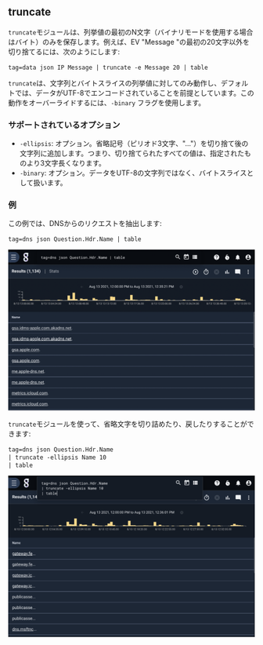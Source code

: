 ## truncate 

`truncate`モジュールは、列挙値の最初のN文字（バイナリモードを使用する場合はバイト）のみを保存します。例えば、EV "Message "の最初の20文字以外を切り捨てるには、次のようにします:

```
tag=data json IP Message | truncate -e Message 20 | table
```

`truncate`は、文字列とバイトスライスの列挙値に対してのみ動作し、デフォルトでは、データがUTF-8でエンコードされていることを前提としています。この動作をオーバーライドするには、`-binary` フラグを使用します。

### サポートされているオプション

* `-ellipsis`: オプション。省略記号（ピリオド3文字、"..."）を切り捨て後の文字列に追加します。つまり、切り捨てられたすべての値は、指定されたものより3文字長くなります。
* `-binary`: オプション。データをUTF-8の文字列ではなく、バイトスライスとして扱います。

### 例

この例では、DNSからのリクエストを抽出します:

```
tag=dns json Question.Hdr.Name | table
```

![Example 1](example1.png)

`truncate`モジュールを使って、省略文字を切り詰めたり、戻したりすることができます: 

```
tag=dns json Question.Hdr.Name 
| truncate -ellipsis Name 10 
| table
```

![Example 2](example2.png)

